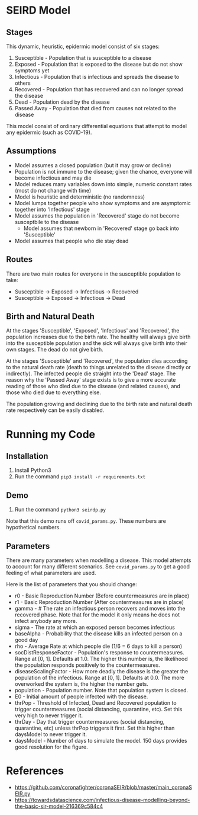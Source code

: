 SEIRD Model
=======

Stages
-----------
This dynamic, heuristic, epidermic model consist of six stages:
1. Susceptible - Population that is susceptible to a disease
2. Exposed - Population that is exposed to the disease but do not show symptoms yet
3. Infectious - Population that is infectious and spreads the disease to others
4. Recovered - Population that has recovered and can no longer spread the disease
5. Dead - Population dead by the disease
6. Passed Away - Population that died from causes not related to the disease

This model consist of ordinary differential equations that attempt to model any epidermic (such as COVID-19).

Assumptions
-----------
* Model assumes a closed population (but it may grow or decline)
* Population is not immune to the disease; given the chance, everyone will become infectious and may die
* Model reduces many variables down into simple, numeric constant rates (most do not change with time)
* Model is heuristic and deterministic (no randomness)
* Model lumps together people who show symptoms and are asymptomic together into 'Infectious' stage
* Model assumes the population in 'Recovered' stage do not become susceptbile to the disease
  * Model assumes that newborn in 'Recovered' stage go back into 'Susceptible'
* Model assumes that people who die stay dead

Routes
-----------
There are two main routes for everyone in the susceptible population to take:
* Susceptible -> Exposed -> Infectious -> Recovered
* Susceptible -> Exposed -> Infectious -> Dead

Birth and Natural Death
-----------
At the stages 'Susceptible', 'Exposed', 'Infectious' and 'Recovered', the population increases due to the birth rate. The healthy will always give birth into the susceptible population and the sick will always give birth into their own stages. The dead do not give birth.

At the stages 'Susceptible' and 'Recovered', the population dies according to the natural death rate (death to things unrelated to the disease directly or indirectly). The infected people die straight into the 'Dead' stage. The reason why the 'Passed Away' stage exists is to give a more accurate reading of those who died due to the disease (and related causes), and those who died due to everything else.

The population growing and declining due to the birth rate and natural death rate respectively can be easily disabled.

Running my Code
=======

Installation
-----------
1. Install Python3
2. Run the command `pip3 install -r requirements.txt`

Demo
-----------
1. Run the command `python3 seirdp.py`

Note that this demo runs off `covid_params.py`. These numbers are hypothetical numbers.

Parameters
-----------
There are many parameters when modelling a disease. This model attempts to account for many different scenarios. See `covid_params.py` to get a good feeling of what parameters are used.

Here is the list of parameters that you should change:
* r0 - Basic Reproduction Number (Before countermeasures are in place)
* r1 - Basic Reproduction Number (After countermeasures are in place)
* gamma - # The rate an infectious person recovers and moves into the recovered phase. Note that for the model it only means he does not infect anybody any more.
* sigma - The rate at which an exposed person becomes infectious
* baseAlpha - Probability that the disease kills an infected person on a good day
* rho - Average Rate at which people die (1/6 = 6 days to kill a person)
* socDistResponseFactor - Population's response to countermeasures. Range at [0, 1]. Defaults at 1.0. The higher this number is, the likelihood the population responds positively to the countermeasures. 
* diseaseScalingFactor - How more deadly the disease is the greater the population of the infectious. Range at [0, 1]. Defaults at 0.0. The more overworked the system is, the higher the number gets.
* population - Population number. Note that population system is closed.
* E0 - Initial amount of people infected with the disease.
* thrPop - Threshold of Infected, Dead and Recovered population to trigger countermeasures (social distancing, quarantine, etc). Set this very high to never trigger it.
* thrDay - Day that trigger countermeasures (social distancing, quarantine, etc) unless thrPop triggers it first. Set this higher than daysModel to never trigger it.
* daysModel - Number of days to simulate the model. 150 days provides good resolution for the figure.

References
=======
* https://github.com/coronafighter/coronaSEIR/blob/master/main_coronaSEIR.py
* https://towardsdatascience.com/infectious-disease-modelling-beyond-the-basic-sir-model-216369c584c4
